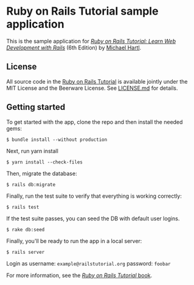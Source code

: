 # Ruby on Rails Tutorial sample application

This is the sample application for
[*Ruby on Rails Tutorial:
Learn Web Development with Rails*](https://www.railstutorial.org/)
(6th Edition)
by [Michael Hartl](http://www.michaelhartl.com/).

## License

All source code in the [Ruby on Rails Tutorial](https://www.railstutorial.org/)
is available jointly under the MIT License and the Beerware License. See
[LICENSE.md](LICENSE.md) for details.

## Getting started

To get started with the app, clone the repo and then install the needed gems:

```
$ bundle install --without production
```

Next, run yarn install
```
$ yarn install --check-files
```

Then, migrate the database:

```
$ rails db:migrate
```

Finally, run the test suite to verify that everything is working correctly:

```
$ rails test
```

If the test suite passes, you can seed the DB with default user logins.
```
$ rake db:seed
```

Finally, you'll be ready to run the app in a local server:

```
$ rails server
```

Login as username: `example@railstutorial.org` password: `foobar`

For more information, see the
[*Ruby on Rails Tutorial* book](https://www.railstutorial.org/book).
